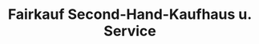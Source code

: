 ---
title: "Fairkauf Second-Hand-Kaufhaus u. Service"
url: /singen/fairkauf-second-hand-kaufhaus-u-service/
shop: Gebrauchtwaren
---